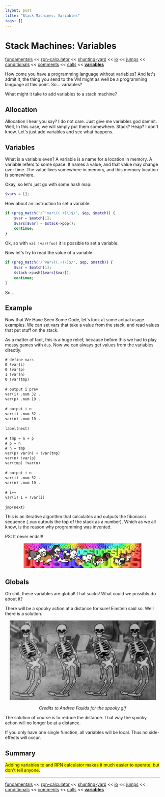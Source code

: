 ```yaml
---
layout: post
title: "Stack Machines: Variables"
tags: []
---
```


# Stack Machines: Variables

[fundamentals](/2013/08/28/stack-machines-fundamentals.html) <<
[rpn-calculator](/2013/12/02/stack-machines-rpn.html) <<
[shunting-yard](/2013/12/03/stack-machines-shunting-yard.html) <<
[io](/2014/11/29/stack-machines-io.html) <<
[jumps](/2014/11/30/stack-machines-jumps.html) <<
[conditionals](/2014/12/01/stack-machines-conditionals.html) <<
[comments](/2014/12/02/stack-machines-comments.html) <<
[calls](/2014/12/03/stack-machines-calls.html) <<
[**variables**](/2014/12/04/stack-machines-variables.html)

How come you have a programming language without variables? And let's admit it, the thing you send to the VM might as well be a programming language at this point. So... variables?

What might it take to add variables to a stack machine?

## Allocation

Allocation I hear you say? I do not care. Just give me variables god damnit. Well, In this case, we will simply put them somewhere. Stack? Heap? I don't know. Let's just add variables and see what happens.

## Variables

What is a variable even? A variable is a name for a location in memory. A variable refers to some space. It names a value, and that value may change over time. The value lives somewhere in memory, and this memory location is somewhere.

Okay, so let's just go with some hash map:

~~~php
$vars = [];
~~~

How about an instruction to set a variable.

~~~php
if (preg_match('/^!var\((.+)\)$/', $op, $match)) {
    $var = $match[1];
    $vars[$var] = $stack->pop();
    continue;
}
~~~

Ok, so with `val !var(foo)` it is possible to set a variable.

Now let's try to read the value of a variable:

~~~php
if (preg_match('/^var\((.+)\)$/', $op, $match)) {
    $var = $match[1];
    $stack->push($vars[$var]);
    continue;
}
~~~

So...

## Example

Now that We Have Seen Some Code, let's look at some actual usage examples. We can set vars that take a value from the stack, and read values that put stuff on the stack.

As a matter of fact, this is a huge relief, because before this we had to play messy games with `dup`. Now we can always get values from the variables directly:


    # define vars
    0 !var(i)
    0 !var(p)
    1 !var(n)
    0 !var(tmp)

    # output i prev
    var(i) .num 32 .
    var(p) .num 10 .

    # output i n
    var(i) .num 32 .
    var(n) .num 10 .

    label(next)

    # tmp = n + p
    # p = n
    # n = tmp
    var(p) var(n) + !var(tmp)
    var(n) !var(p)
    var(tmp) !var(n)

    # output i n
    var(i) .num 32 .
    var(n) .num 10 .

    # i++
    var(i) 1 + !var(i)

    jmp(next)

This is an iterative algorithm that calculates and outputs the fibonacci sequence (`.num` outputs the top of the stack as a number). Which as we all know, is the reason why programming was invented.

PS: It never ends!!!

<center>
    <img src="/img/stack-machine-variables/dogs.gif">
</center>

## Globals

Oh shit, these variables are global! That sucks! What could we possibly do about it?

There will be a spooky action at a distance for sure! Einstein said so. Well there is a solution.

<center>
    <p><img src="/img/stack-machine-variables/scary.gif"></p>
    <p><em>Credits to Andrea Faulds for the spooky.gif</em></p>
</center>

The solution of course is to reduce the distance. That way the spooky action will no longer be at a distance.

If you only have one single function, all variables will be local. Thus no side-effects will occur.

## Summary

<span style="background-color: yellow;">
    Adding variables to and RPN calculator makes it much easier to operate, but don't tell anyone.
</span>

---

[fundamentals](/2013/08/28/stack-machines-fundamentals.html) <<
[rpn-calculator](/2013/12/02/stack-machines-rpn.html) <<
[shunting-yard](/2013/12/03/stack-machines-shunting-yard.html) <<
[io](/2014/11/29/stack-machines-io.html) <<
[jumps](/2014/11/30/stack-machines-jumps.html) <<
[conditionals](/2014/12/01/stack-machines-conditionals.html) <<
[comments](/2014/12/02/stack-machines-comments.html) <<
[calls](/2014/12/03/stack-machines-calls.html) <<
[**variables**](/2014/12/04/stack-machines-variables.html)
